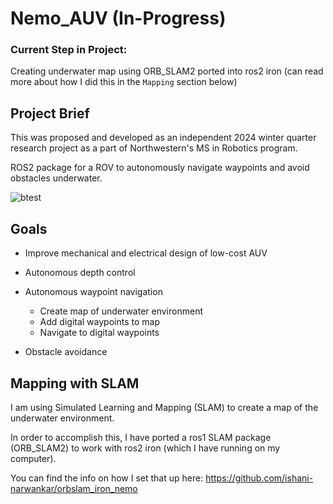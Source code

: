 # Nemo_AUV (In-Progress)

### Current Step in Project: 
Creating underwater map using ORB_SLAM2 ported into ros2 iron (can read more about how I did this in the `Mapping` section below)

## Project Brief

This was proposed and developed as an independent 2024 winter quarter research project as a part of Northwestern's MS in Robotics program.

ROS2 package for a ROV to autonomously navigate waypoints and avoid obstacles underwater.

![btest](https://github.com/ishani-narwankar/nemo_auv/assets/42013894/ae804de7-0491-43ce-803a-b019aff8de04)

## Goals

- Improve mechanical and electrical design of low-cost AUV
- Autonomous depth control
- Autonomous waypoint navigation

    - Create map of underwater environment
    - Add digital waypoints to map
    - Navigate to digital waypoints

- Obstacle avoidance

## Mapping with SLAM
I am using Simulated Learning and Mapping (SLAM) to create a map of the underwater environment. 

In order to accomplish this, I have ported a ros1 SLAM package (ORB_SLAM2) to work with ros2 iron (which I have running on my computer). 

You can find the info on how I set that up here: https://github.com/ishani-narwankar/orbslam_iron_nemo



<!-- ## Project Goals
- Fallback goals:
- Core goals:
- Stre -->

<!-- ## Techniques/External Packages Utilized for Achieving Project Goals
- Simulated Learning and Mapping (SLAM) -->
